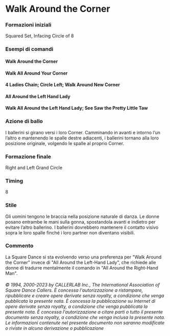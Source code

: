 # Walk Around the Corner

### Formazioni iniziali
Squared Set, Infacing Circle of 8

### Esempi di comandi
#### Walk Around the Corner
#### Walk All Around Your Corner
#### 4 Ladies Chain; Circle Left; Walk Around New Corner
#### All Around the Left Hand Lady
#### Walk All Around the Left Hand Lady; See Saw the Pretty Little Taw

### Azione di ballo
I ballerini si girano versi i loro Corner. Camminando in avanti e intorno l’un l’altro e
mantenendo le spalle destre adiacenti, i ballerini tornano alla loro posizione originale, volgendo le spalle al
proprio Corner.

### Formazione finale
Right and Left Grand Circle

### Timing
8

### Stile
Gli uomini tengono le braccia nella posizione naturale di danza. Le donne posano entrambe le mani sulla
gonna, spostandola avanti e indietro per evitare l’altro ballerino. I ballerini dovrebbero mantenere il contatto
visivo sopra le loro spalle finché i loro partner non diventano visibili.

### Commento
La Square Dance si sta evolvendo verso una preferenza per "Walk Around the Corner" invece di "All
Around the Left-Hand Lady", che richiede alle donne di tradurre mentalmente il comando in "All Around the
Right-Hand Man".

###### © 1994, 2000-2023 by CALLERLAB Inc., The International Association of Square Dance Callers.  È concessa l'autorizzazione a ristampare, ripubblicare e creare opere derivate senza royalty, a condizione che venga pubblicata la presente nota. È concessa la pubblicazione su Internet di opere derivate senza royalty, a condizione che venga pubblicata la presente nota. È concessa l'autorizzazione a citare parti o tutto il presente documento senza royalty, a condizione che venga inclusa la presente nota. Le informazioni contenute nel presente documento non saranno modificate o riviste in alcuna derivazione o pubblicazione
